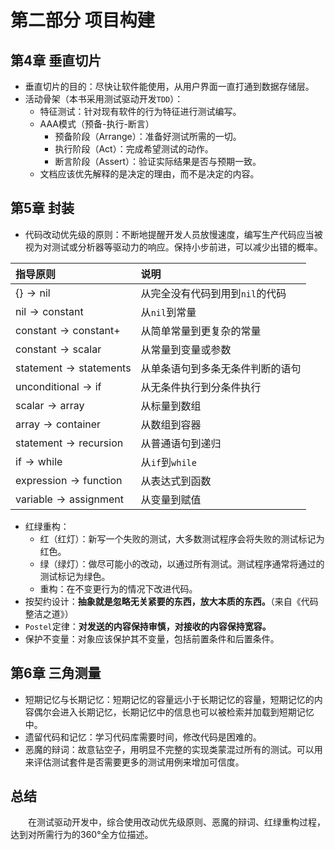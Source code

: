 # 第二部分 项目构建

## 第4章 垂直切片

- 垂直切片的目的：尽快让软件能使用，从用户界面一直打通到数据存储层。
- 活动骨架（本书采用测试驱动开发`TDD`）：
  - 特征测试：针对现有软件的行为特征进行测试编写。
  - AAA模式（预备-执行-断言）
    - 预备阶段（Arrange）：准备好测试所需的一切。
    - 执行阶段（Act）：完成希望测试的动作。
    - 断言阶段（Assert）：验证实际结果是否与预期一致。
  - 文档应该优先解释的是决定的理由，而不是决定的内容。

## 第5章 封装

- 代码改动优先级的原则：不断地提醒开发人员放慢速度，编写生产代码应当被视为对测试或分析器等驱动力的响应。保持小步前进，可以减少出错的概率。

| 指导原则                                             | 说明                   |
|:-------------------------------------------------|:---------------------|
| $\{\} \rightarrow \text{nil}$                    | 从完全没有代码到用到`nil`的代码   |
| $\text{nil} \rightarrow \text{constant}$         | 从`nil`到常量            |
| $\text{constant} \rightarrow \text{constant+}$   | 从简单常量到更复杂的常量         |
| $\text{constant} \rightarrow \text{scalar}$      | 从常量到变量或参数            |
| $\text{statement} \rightarrow \text{statements}$ | 从单条语句到多条无条件判断的语句     |
| $\text{unconditional} \rightarrow \text{if}$     | 从无条件执行到分条件执行         |
| $\text{scalar} \rightarrow \text{array}$         | 从标量到数组               |
| $\text{array} \rightarrow \text{container}$      | 从数组到容器               |
| $\text{statement} \rightarrow \text{recursion}$  | 从普通语句到递归             |
| $\text{if} \rightarrow \text{while}$             | 从`if`到`while`        |
| $\text{expression} \rightarrow \text{function}$  | 从表达式到函数              |
| $\text{variable} \rightarrow \text{assignment}$  | 从变量到赋值               |

- 红绿重构：
  - 红（红灯）：新写一个失败的测试，大多数测试程序会将失败的测试标记为红色。
  - 绿（绿灯）：做尽可能小的改动，以通过所有测试。测试程序通常将通过的测试标记为绿色。
  - 重构：在不变更行为的情况下改进代码。
- 按契约设计：**抽象就是忽略无关紧要的东西，放大本质的东西。**（来自《代码整洁之道》）
- `Postel`定律：**对发送的内容保持审慎，对接收的内容保持宽容。**
- 保护不变量：对象应该保护其不变量，包括前置条件和后置条件。

## 第6章 三角测量

- 短期记忆与长期记忆：短期记忆的容量远小于长期记忆的容量，短期记忆的内容偶尔会进入长期记忆，长期记忆中的信息也可以被检索并加载到短期记忆中。
- 遗留代码和记忆：学习代码库需要时间，修改代码是困难的。
- 恶魔的辩词：故意钻空子，用明显不完整的实现类蒙混过所有的测试。可以用来评估测试套件是否需要更多的测试用例来增加可信度。

## 总结

&emsp;&emsp;在测试驱动开发中，综合使用改动优先级原则、恶魔的辩词、红绿重构过程，达到对所需行为的360°全方位描述。